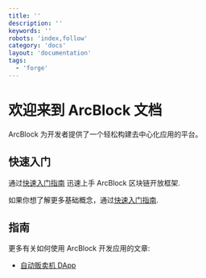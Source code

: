 ```yaml
---
title: ''
description: ''
keywords: ''
robots: 'index,follow'
category: 'docs'
layout: 'documentation'
tags:
  - 'forge'
---
```


# 欢迎来到 ArcBlock 文档

ArcBlock 为开发者提供了一个轻松构建去中心化应用的平台。

## 快速入门

通过[快速入门指南](./intro/quickstart) 迅速上手 ArcBlock 区块链开放框架.

如果你想了解更多基础概念，通过[快速入门指南](./intro/concepts).

## 指南

更多有关如何使用 ArcBlock 开发应用的文章:

- [自动贩卖机 DApp](https://www.arcblock.io/zh/post/2019/09/01/overview-of-vending-machine-dapp)
